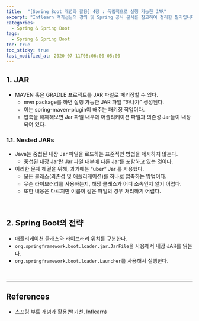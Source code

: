 ```yaml
---
title:  "[Spring Boot 개념과 활용] 4장 : 독립적으로 실행 가능한 JAR"
excerpt: "Inflearn 백기선님의 강의 및 Spring 공식 문서를 참고하여 정리한 필기입니다."
categories:
  - Spring & Spring Boot
tags:
  - Spring & Spring Boot
toc: true
toc_sticky: true
last_modified_at: 2020-07-11T08:06:00-05:00
---
```


## 1. JAR

* MAVEN 혹은 GRADLE 프로젝트를 JAR 파일로 패키징할 수 있다.
  * mvn package를 하면 실행 가능한 JAR 파일 “하나가" 생성된다.
  * 이는 spring-maven-plugin이 해주는 패키징 작업이다.
  * 압축을 해제해보면 Jar 파일 내부에 어플리케이션 파일과 의존성 Jar들이 내장되어 있다.

### 1.1. Nested JARs

* Java는 중첩된 내장 Jar 파일을 로드하는 표준적인 방법을 제시하지 않는다.
  * 중첩된 내장 Jar란 Jar 파일 내부에 다른 Jar를 포함하고 있는 것이다.
* 이러한 문제 해결을 위해, 과거에는 “uber” Jar 를 사용했다.
  * 모든 클래스(의존성 및 애플리케이션)를 하나로 압축하는 방법이다.
  * 무슨 라이브러리를 사용하는지, 해당 클래스가 어디 소속인지 알기 어렵다.
  * 또한 내용은 다르지만 이름이 같은 파일의 경우 처리하기 어렵다.

<br>

## 2. Spring Boot의 전략

* 애플리케이션 클래스와 라이브러리 위치를 구분한다.
* ``org.springframework.boot.loader.jar.JarFile``을 사용해서 내장 JAR를 읽는다.
* ``org.springframework.boot.loader.Launcher``를 사용해서 실행한다.

<br>

---

## References

* 스프링 부트 개념과 활용(백기선, Inflearn)
